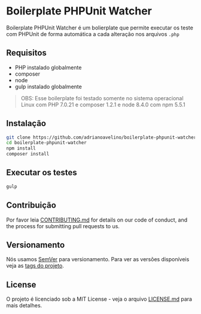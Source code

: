 # Boilerplate PHPUnit Watcher

Boilerplate PHPUnit Watcher é um bolierplate que permite executar os teste com PHPUnit de forma automática a cada alteração nos arquivos `.php`

## Requisitos
- PHP instalado globalmente
- composer
- node
- gulp instalado globalmente
> OBS: Esse boilerplate foi testado somente no sistema operacional Linux com PHP 7.0.21 e composer 1.2.1 e node 8.4.0 com npm 5.5.1

## Instalação

```bash
git clone https://github.com/adrianoavelino/boilerplate-phpunit-watcher.git   
cd boilerplate-phpunit-watcher
npm install
composer install
```

## Executar os testes

```bash
gulp
```

## Contribuição

Por favor leia  [CONTRIBUTING.md](./CONTRIBUTING.md) for details on our code of conduct, and the process for submitting pull requests to us.

## Versionamento

Nós usamos [SemVer](http://semver.org/) para versionamento. Para ver as versões disponíveis veja as [tags do projeto](https://github.com/adrianoavelino/boilerplate-phpunit-watcher/tags).

## License

O projeto é licenciado sob a MIT License - veja o arquivo [LICENSE.md](LICENSE.md) para mais detalhes.
